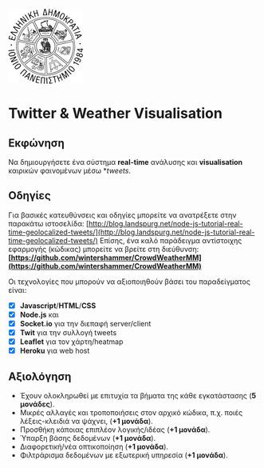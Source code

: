 ![Ιόνιο Πανεπιστήμιο](logo-ionio-black-150x150.jpg)

# Twitter & Weather Visualisation

## Εκφώνηση
Να δημιουργήσετε ένα σύστημα **real-time** ανάλυσης και **visualisation** καιρικών φαινομένων μέσω **tweets*.

## Οδηγίες
Για βασικές κατευθύνσεις και οδηγίες μπορείτε να ανατρέξετε στην παρακάτω ιστοσελίδα: [http://blog.landspurg.net/node-js-tutorial-real-time-geolocalized-tweets/](http://blog.landspurg.net/node-js-tutorial-real-time-geolocalized-tweets/)
Επίσης, ένα καλό παράδειγμα αντίστοιχης εφαρμογής (κώδικας) μπορείτε να βρείτε στη διεύθυνση:
**[https://github.com/wintershammer/CrowdWeatherMM](https://github.com/wintershammer/CrowdWeatherMM)**

Οι τεχνολογίες που μπορούν να αξιοποιηθούν βάσει του παραδείγματος είναι:
- [x] **Javascript**/**HTML**/**CSS**
- [x] **Node.js**
και
- [x] **Socket.io** για την διεπαφή server/client
- [x] **Twit** για την συλλογή tweets
- [x] **Leaflet** για τον χάρτη/heatmap
- [x] **Heroku** για web host

## Αξιολόγηση
* Έχουν ολοκληρωθεί με επιτυχία τα βήματα της κάθε εγκατάστασης (**5 μονάδες**).
* Μικρές αλλαγές και τροποποιήσεις στον αρχικό κώδικα, π.χ. ποιές λέξεις-κλειδιά να ψάχνει, (**+1 μονάδα**).
* Προσθήκη κάποιας επιπλέον λογικής/ιδέας (**+1 μονάδα**).
* Ύπαρξη βάσης δεδομένων (**+1 μονάδα**).
* Διαφορετική/νέα οπτικοποίηση (**+1 μονάδα**).
* Φιλτράρισμα δεδομένων με εξωτερική υπηρεσία (**+1 μονάδα**).
